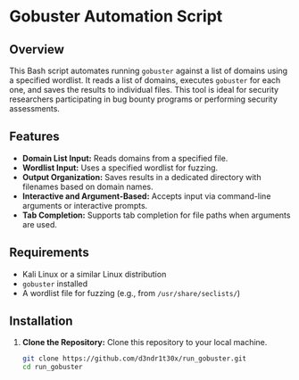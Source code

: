 # Gobuster Automation Script

## Overview

This Bash script automates running `gobuster` against a list of domains using a specified wordlist. It reads a list of domains, executes `gobuster` for each one, and saves the results to individual files. This tool is ideal for security researchers participating in bug bounty programs or performing security assessments.

## Features

- **Domain List Input:** Reads domains from a specified file.
- **Wordlist Input:** Uses a specified wordlist for fuzzing.
- **Output Organization:** Saves results in a dedicated directory with filenames based on domain names.
- **Interactive and Argument-Based:** Accepts input via command-line arguments or interactive prompts.
- **Tab Completion:** Supports tab completion for file paths when arguments are used.

## Requirements

- Kali Linux or a similar Linux distribution
- `gobuster` installed
- A wordlist file for fuzzing (e.g., from `/usr/share/seclists/`)

## Installation

1. **Clone the Repository:**
   Clone this repository to your local machine.

   ```bash
   git clone https://github.com/d3ndr1t30x/run_gobuster.git
   cd run_gobuster
